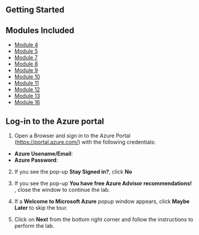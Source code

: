 ## **Getting Started**

## **Modules Included**

- [Module 4](https://github.com/MicrosoftLearning/DP-203T00-Data-Engineering-on-Microsoft-Azure/tree/master/Instructions/Labs/01)  
- [Module 5](https://github.com/MicrosoftLearning/DP-203T00-Data-Engineering-on-Microsoft-Azure/tree/master/Instructions/Labs/05)
- [Module 7](https://github.com/MicrosoftLearning/DP-203T00-Data-Engineering-on-Microsoft-Azure/tree/master/Instructions/Labs/07)
- [Module 8](https://github.com/MicrosoftLearning/DP-203T00-Data-Engineering-on-Microsoft-Azure/tree/master/Instructions/Labs/08)
- [Module 9](https://github.com/MicrosoftLearning/DP-203T00-Data-Engineering-on-Microsoft-Azure/tree/master/Instructions/Labs/09)
- [Module 10](https://github.com/MicrosoftLearning/DP-203T00-Data-Engineering-on-Microsoft-Azure/tree/master/Instructions/Labs/10)
- [Module 11](https://github.com/MicrosoftLearning/DP-203T00-Data-Engineering-on-Microsoft-Azure/tree/master/Instructions/Labs/11)
- [Module 12](https://github.com/MicrosoftLearning/DP-203T00-Data-Engineering-on-Microsoft-Azure/tree/master/Instructions/Labs/12)
- [Module 13](https://github.com/MicrosoftLearning/DP-203T00-Data-Engineering-on-Microsoft-Azure/tree/master/Instructions/Labs/13)
- [Module 16](https://github.com/MicrosoftLearning/DP-203T00-Data-Engineering-on-Microsoft-Azure/tree/master/Instructions/Labs/16)
 
## Log-in to the Azure portal

1.  Open a Browser and sign in to the Azure Portal (<https://portal.azure.com/>) with the following credentials:
   
   * **Azure Usename/Email**:  <inject key="AzureAdUserEmail"></inject>
   * **Azure Password**:  <inject key="AzureAdUserPassword"></inject>

2. If you see the pop-up  **Stay Signed in?**, click **No**

3. If you see the pop-up **You have free Azure Advisor recommendations!** , close the window to continue the lab. 

4. If a **Welcome to Microsoft Azure** popup window appears, click **Maybe Later** to skip the tour.

5. Click on **Next** from the bottom right corner and follow the instructions to perform the lab.

